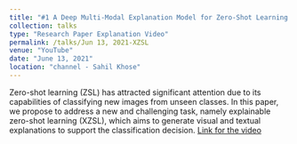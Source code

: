 ```yaml
---
title: "#1 A Deep Multi-Modal Explanation Model for Zero-Shot Learning (XZSL)"
collection: talks
type: "Research Paper Explanation Video"
permalink: /talks/Jun 13, 2021-XZSL
venue: "YouTube"
date: "June 13, 2021"
location: "channel - Sahil Khose"
---
```


Zero-shot learning (ZSL) has attracted significant attention due to its capabilities of classifying new images from unseen classes. In this paper, we propose to address a new and challenging task, namely explainable zero-shot learning (XZSL), which aims to generate visual and textual explanations to support the classification decision. [Link for the video](https://www.youtube.com/watch?v=sdfO5cmiVho)
